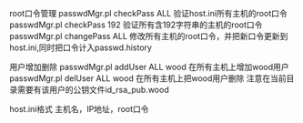 root口令管理
passwdMgr.pl checkPass ALL       验证host.ini所有主机的root口令
passwdMgr.pl checkPass 192       验证所有含192字符串的主机的root口令
passwdMgr.pl changePass ALL      修改所有主机的root口令，并把新口令更新到host.ini,同时把口令计入passwd.history

用户增加删除
passwdMgr.pl addUser ALL   wood   在所有主机上增加wood用户
passwdMgr.pl delUser ALL   wood   在所有主机上把wood用户删除
注意在当前目录需要有该用户的公钥文件id_rsa_pub.wood

host.ini格式
主机名，IP地址，root口令
